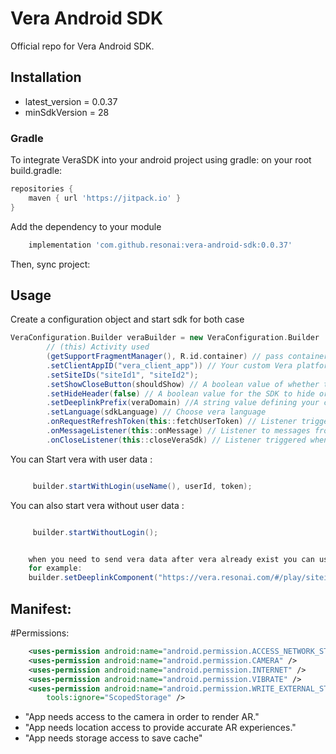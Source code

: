 # Vera Android SDK 

Official repo for Vera Android SDK.

## Installation
- latest_version = 0.0.37
- minSdkVersion = 28

### Gradle

To integrate VeraSDK into your android project using gradle: 
on your root build.gradle:

```groovy
repositories {
    maven { url 'https://jitpack.io' }
}
```

Add the dependency to your module
```groovy
    implementation 'com.github.resonai:vera-android-sdk:0.0.37'
```

Then, sync project:

## Usage 
  Create a configuration object and start sdk for both case

```groovy
VeraConfiguration.Builder veraBuilder = new VeraConfiguration.Builder
        // (this) Activity used
        (getSupportFragmentManager(), R.id.container) // pass container for fragment
        .setClientAppID("vera_client_app")) // Your custom Vera platform ID.
        .setSiteIDs("siteId1", "siteId2");
        .setShowCloseButton(shouldShow) // A boolean value of whether the SDK should show it's own close button - default to true
        .setHideHeader(false) // A boolean value for the SDK to hide or show the default header. Defaults to `false`
        .setDeeplinkPrefix(veraDomain) //A string value defining your custom "deepLinkPrefix". Used when generating deep links that you can pass into Vera and should open your app.
        .setLanguage(sdkLanguage) // Choose vera language
        .onRequestRefreshToken(this::fetchUserToken) // Listener triggered when user token need refresh
        .onMessageListener(this::onMessage) // Listener to messages from vera and implement logic for them
        .onCloseListener(this::closeVeraSdk) // Listener triggered when vera closed
```
You can Start vera with user data :

```groovy

     builder.startWithLogin(useName(), userId, token);
```

You can also start vera without user data :

```groovy

     builder.startWithoutLogin();
```

```groovy

    when you need to send vera data after vera already exist you can use setDeeplinkComponent:
    for example:
    builder.setDeeplinkComponent("https://vera.resonai.com/#/play/siteid/com.resonai.navigation/poseId")
```
## Manifest: 

#Permissions: 

```xml
    <uses-permission android:name="android.permission.ACCESS_NETWORK_STATE" />
    <uses-permission android:name="android.permission.CAMERA" />
    <uses-permission android:name="android.permission.INTERNET" />
    <uses-permission android:name="android.permission.VIBRATE" />
    <uses-permission android:name="android.permission.WRITE_EXTERNAL_STORAGE"
        tools:ignore="ScopedStorage" />
```

* "App needs access to the camera in order to render AR."
* "App needs location access to provide accurate AR experiences."
* "App needs storage access to save cache"